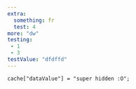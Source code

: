 ```yaml
---
extra:
  something: fr
  test: 4
more: "dw"
testing:
 - 1
 - 3
testValue: "dfdffd"
---
```

```dataviewjs
cache["dataValue"] = "super hidden :O";
```


